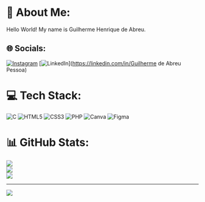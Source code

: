 # 💫 About Me:
Hello World! My name is Guilherme Henrique de Abreu.


## 🌐 Socials:
[![Instagram](https://img.shields.io/badge/Instagram-%23E4405F.svg?logo=Instagram&logoColor=white)](https://instagram.com/@gui.henriiq) [![LinkedIn](https://img.shields.io/badge/LinkedIn-%230077B5.svg?logo=linkedin&logoColor=white)](https://linkedin.com/in/Guilherme de Abreu Pessoa) 

# 💻 Tech Stack:
![C](https://img.shields.io/badge/c-%2300599C.svg?style=flat&logo=c&logoColor=white) ![HTML5](https://img.shields.io/badge/html5-%23E34F26.svg?style=flat&logo=html5&logoColor=white) ![CSS3](https://img.shields.io/badge/css3-%231572B6.svg?style=flat&logo=css3&logoColor=white) ![PHP](https://img.shields.io/badge/php-%23777BB4.svg?style=flat&logo=php&logoColor=white) ![Canva](https://img.shields.io/badge/Canva-%2300C4CC.svg?style=flat&logo=Canva&logoColor=white) 	![Figma](https://img.shields.io/badge/figma-%23F24E1E.svg?style=flat&logo=figma&logoColor=white)
# 📊 GitHub Stats:
![](https://github-readme-stats.vercel.app/api?username=GuiiAbreu&theme=tokyonight&hide_border=true&include_all_commits=false&count_private=false)<br/>
![](https://github-readme-streak-stats.herokuapp.com/?user=GuiiAbreu&theme=tokyonight&hide_border=true)<br/>
![](https://github-readme-stats.vercel.app/api/top-langs/?username=GuiiAbreu&theme=tokyonight&hide_border=true&include_all_commits=false&count_private=false&layout=compact)

---
[![](https://visitcount.itsvg.in/api?id=GuiiAbreu&icon=5&color=0)](https://visitcount.itsvg.in)

<!-- Proudly created with GPRM ( https://gprm.itsvg.in ) -->
